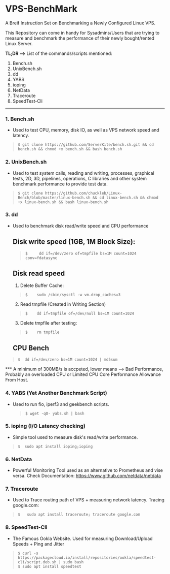 # VPS-BenchMark
A Breif Instruction Set on Benchmarking a Newly Configured Linux VPS.

This Repository can come in handy for Sysadmins/Users that are trying to measure and benchmark the performance of their newly bought/rented Linux Server.

**TL;DR -->**
List of the commands/scripts mentioned:
 1. Bench.sh
 2. UnixBench.sh
 3. dd
 4. YABS
 5. ioping
 6. NetData
 7. Traceroute
 8. SpeedTest-Cli

----
### **1. Bench.sh**
   - Used to test CPU, memory, disk IO, as well as VPS network speed and latency.
>     $ git clone https://github.com/ServerKite/bench.sh.git && cd bench.sh && chmod +x bench.sh && bash bench.sh
     
     

### **2. UnixBench.sh**
   - Used to test system calls, reading and writing, processes, graphical tests, 2D, 3D, pipelines, operations, C libraries and other system benchmark performance to provide test data.
>     $ git clone https://github.com/chuckleb/Linux-Bench/blob/master/linux-bench.sh && cd linux-bench.sh && chmod +x linux-bench.sh && bash linux-bench.sh

     

### **3. dd**
   - Used to benchmark disk read/write speed and CPU performance
     ## Disk write speed (1GB, 1M Block Size):
     >     $     dd if=/dev/zero of=tmpfile bs=1M count=1024 conv=fdatasync

     ## Disk read speed
     1. Delete Buffer Cache:
     >     $    sudo /sbin/sysctl -w vm.drop_caches=3
     2. Read tmpfile (Created in Writing Section)
     >     $    dd if=tmpfile of=/dev/null bs=1M count=1024
     3. Delete tmpfile after testing:
     >     $    rm tmpfile
 
     ## CPU Bench
   >     $  dd if=/dev/zero bs=1M count=1024 | md5sum
   *** A minimum of 300MB/s is accpeted, lower means --> Bad Performance, Probably an overloaded CPU or Limited CPU Core Performance Allowance From Host.
   


### **4. YABS (Yet Another Benchmark Script)**
   - Used to run fio, iperf3 and geekbench scripts.
     >     $ wget -qO- yabs.sh | bash


### **5. ioping (I/O Latency checking)**
   - Simple tool used to measure disk's read/write performance.
   >     $  sudo apt install ioping;ioping


### **6. NetData**
   - Powerful Monitoring Tool used as an alternative to Prometheus and vise versa.
     Check Documentation: https://www.github.com/netdata/netdata


### **7. Traceroute**
   - Used to Trace routing path of VPS + measuring network latency.
     Tracing google.com:
   >     $   sudo apt install traceroute; traceroute google.com


### **8. SpeedTest-Cli**
   - The Famous Ookla Website. Used for measuring Download/Upload Speeds + Ping and Jitter
   >     $ curl -s https://packagecloud.io/install/repositories/ookla/speedtest-cli/script.deb.sh | sudo bash
   >     $ sudo apt install speedtest
